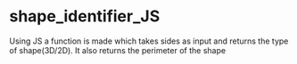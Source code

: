 # shape_identifier_JS
Using JS a function is made which takes sides as input and returns the type of shape(3D/2D). It also returns the perimeter of the shape
